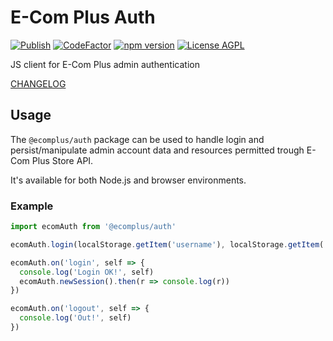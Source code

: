 # E-Com Plus Auth

[![Publish](https://github.com/ecomplus/auth/workflows/Publish/badge.svg)](https://github.com/ecomplus/auth/actions?workflow=Publish) [![CodeFactor](https://www.codefactor.io/repository/github/ecomplus/auth/badge)](https://www.codefactor.io/repository/github/ecomplus/auth) [![npm version](https://img.shields.io/npm/v/@ecomplus/auth.svg)](https://www.npmjs.org/@ecomplus/auth) [![License AGPL](https://img.shields.io/badge/License-AGPL-orange.svg)](https://opensource.org/licenses/AGPL-3.0)

JS client for E-Com Plus admin authentication

[CHANGELOG](https://github.com/ecomplus/auth/blob/master/CHANGELOG.md)

## Usage

The `@ecomplus/auth` package can be used to handle login and persist/manipulate admin account data and resources permitted trough E-Com Plus Store API.

It's available for both Node.js and browser environments.

### Example

```js
import ecomAuth from '@ecomplus/auth'

ecomAuth.login(localStorage.getItem('username'), localStorage.getItem('password'), localStorage.getItem('store_id'))

ecomAuth.on('login', self => {
  console.log('Login OK!', self)
  ecomAuth.newSession().then(r => console.log(r))
})

ecomAuth.on('logout', self => {
  console.log('Out!', self)
})
```
